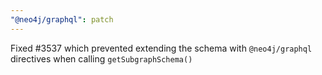 ```yaml
---
"@neo4j/graphql": patch
---
```


Fixed #3537 which prevented extending the schema with `@neo4j/graphql` directives when calling `getSubgraphSchema()`
